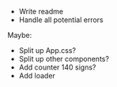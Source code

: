 

- Write readme
- Handle all potential errors

Maybe:

- Split up App.css?
- Split up other components?
- Add counter 140 signs?
- Add loader
